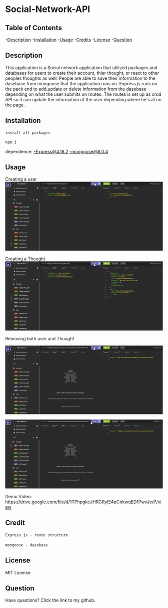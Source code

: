# Social-Network-API

## Table of Contents
 -[Description](#Description)
 -[Installation](#installation)
 -[Usage](#usage)
 -[Credits](#credits)
 -[License](#license)
 -[Question](#question)

 ## Description

 This application is a Social network application that utilized packages and databases for users to create their account, thier thought, or react to other peoples thoughts as well. People are able to save their information to the dasebase from mongoose that the application runs on. Express.js runs on the pack end to add,update or delete information from the dasebase depending on what the user submits on routes. The routes is set up as crud API so it can update the information of the user depending where he's at on the page.

 ## Installation

    install all packages

 ``````
 npm i
 ``````

 dependence:
    -Express@4.18.2
    -mongoose@8.0.4

## Usage
Creating a user
![Alt text](image.png)

Creating a Thought
![Alt text](image-1.png)

Removing both user and Thought

![Alt text](image-2.png)

![Alt text](image-3.png)

Demo Video:
https://drive.google.com/file/d/1TPhpgkcJHRGRyIE4pCnkwqED1PwvJtvP/view

## Credit


    Express.js - route structure

    mongoose - dasebase


## License

MIT License

## Question

Have questions? Click the link to my github.